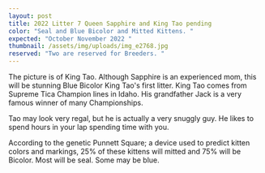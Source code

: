 ```yaml
---
layout: post
title: 2022 Litter 7 Queen Sapphire and King Tao pending
color: "Seal and Blue Bicolor and Mitted Kittens. "
expected: "October November 2022 "
thumbnail: /assets/img/uploads/img_e2768.jpg
reserved: "Two are reserved for Breeders. "
---
```

 The picture is of King Tao. Although Sapphire is an experienced mom, this will be stunning Blue Bicolor King Tao's first litter. King Tao comes from Supreme Tica Champion lines in Idaho. His grandfather Jack is a very famous winner of many Championships. 

Tao may look very regal, but he is actually a very snuggly guy. He likes to spend hours in your lap spending time with you. 

According to the genetic Punnett Square; a device used to predict kitten colors and markings, 25%  of these kittens will mitted and 75% will be Bicolor. Most will be seal. Some may be blue.